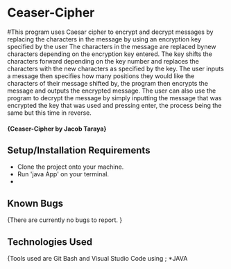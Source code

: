 # Ceaser-Cipher
#This program uses Caesar cipher to encrypt and decrypt messages by replacing the characters in the message by using an encryption key specified by the user The characters in the message are replaced bynew characters depending on the encryption key entered. The key shifts the characters forward depending on the key number and replaces the characters with the new characters as specified by the key. The user inputs a message then specifies how many positions they would like the characters of their message shifted by, the program then encrypts the message and outputs the encrypted message. The user can also use the program to decrypt the message by simply inputting the message that was encrypted the key that was used and pressing enter, the process being the same but this time in reverse.
#### {Ceaser-Cipher by Jacob Taraya}

## Setup/Installation Requirements
* Clone the project onto your machine.
* Run 'java App' on your terminal.
* 
## Known Bugs
{There are currently no bugs to report. }

## Technologies Used
{Tools used are Git Bash and Visual Studio Code using ;
*JAVA
